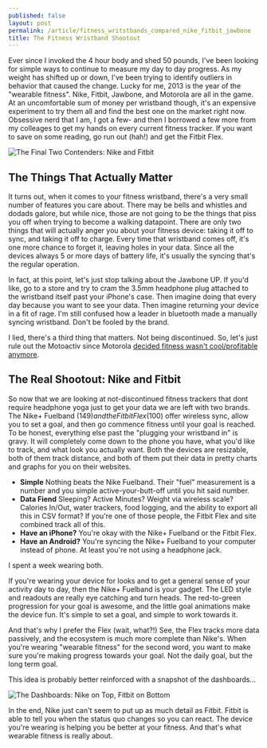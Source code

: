 ```yaml
---
published: false
layout: post
permalink: /article/fitness_writstbands_compared_nike_fitbit_jawbone
title: The Fitness Wristband Shootout
---
```


Ever since I invoked the 4 hour body and shed 50 pounds, I've been looking for simple ways to continue to measure my day to day progress. As my weight has shifted up or down, I've been trying to identify outliers in behavior that caused the change. Lucky for me, 2013 is the year of the "wearable fitness". Nike, Fitbit, Jawbone, and Motorola are all in the game. At an uncomfortable sum of money per wristband though, it's an expensive experiment to try them all and find the best one on the market right now. Obsessive nerd that I am, I got a few- and then I borrowed a few more from my colleages to get my hands on every current fitness tracker. If you want to save on some reading, go run out (hah!) and get the Fitbit Flex.

![The Final Two Contenders: Nike and Fitbit](https://lh3.googleusercontent.com/-krlIGKLX6GE/Ud9bngqbuEI/AAAAAAAAMA4/ISaN-MmmvGQ/w200/IMG_20130711_091957.jpg)

## The Things That Actually Matter
It turns out, when it comes to your fitness wristband, there's a very small number of features you care about. There may be bells and whistles and dodads galore, but while nice, those are not going to be the things that piss you off when trying to become a walking datapoint. There are only two things that will actually anger you about your fitness device: taking it off to sync, and taking it off to charge. Every time that wristband comes off, it's one more chance to forget it, leaving holes in your data. Since all the devices always 5 or more days of battery life, it's usually the syncing that's the regular operation.

In fact, at this point, let's just stop talking about the Jawbone UP. If you'd like, go to a store and try to cram the 3.5mm headphone plug attached to the wristband itself past your iPhone's case. Then imagine doing that every day because you want to see your data. Then imagine returning your device in a fit of rage. I'm still confused how a leader in bluetooth made a manually syncing wristband. Don't be fooled by the brand.

I lied, there's a third thing that matters. Not being discontinued. So, let's just rule out the Motoactiv since Motorola [decided fitness wasn't cool/profitable anymore](http://www.droiddog.com/android-blog/2012/07/motorola-discontinues-motoactv-drops-price-to-clear-inventory/).

## The Real Shootout: Nike and Fitbit
So now that we are looking at not-discontinued fitness trackers that dont require headphone yoga just to get your data we are left with two brands. The Nike+ Fuelband ($149) and the Fitbit Flex ($100) offer wireless sync, allow you to set a goal, and then go commence fitness until your goal is reached. To be honest, everything else past the "plugging your wristband in" is gravy. It will completely come down to the phone you have, what you'd like to track, and what look you actually want. Both the devices are resizable, both of them track distance, and both of them put their data in pretty charts and graphs for you on their websites.

* **Simple** Nothing beats the Nike Fuelband. Their "fuel" measurement is a number and you simple active-your-butt-off until you hit said number.
* **Data Fiend** Sleeping? Active Minutes? Weight via wireless scale? Calories In/Out, water trackers, food logging, and the ability to export all this in CSV format? If you're one of those people, the Fitbit Flex and site combined track all of this.
* **Have an iPhone?** You're okay with the Nike+ Fuelband or the Fitbit Flex.
* **Have an Android?** You're syncing the Nike+ Fuelband to your computer instead of phone. At least you're not using a headphone jack.

I spent a week wearing both.

If you're wearing your device for looks and to get a general sense of your activity day to day, then the Nike+ Fuelband is your gadget. The LED style and readouts are really eye catching and turn heads. The red-to-green progression for your goal is awesome, and the little goal animations make the device fun. It's simple to set a goal, and simple to work towards it.

And that's why I prefer the Flex (wait, what?!) See, the Flex tracks more data passively, and the ecosystem is much more complete than Nike's. When you're wearing "wearable fitness" for the second word, you want to make sure you're making progress towards your goal. Not the daily goal, but the long term goal.

This idea is probably better reinforced with a snapshot of the dashboards...

![The Dashboards: Nike on Top, Fitbit on Bottom](https://lh5.googleusercontent.com/-0NfUY0FOFBU/Ud9Z-Lmkj9I/AAAAAAAAMAc/w5-_ju3qY-c/w200/dashboards.png)

In the end, Nike just can't seem to put up as much detail as Fitbit. Fitbit is able to tell you when the status quo changes so you can react. The device you're wearing is helping you be better at your fitness. And that's what wearable fitness is really about.